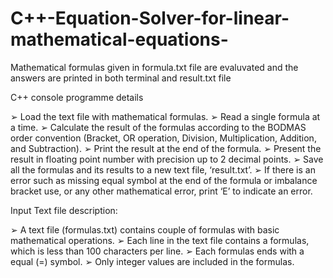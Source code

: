 # C++-Equation-Solver-for-linear-mathematical-equations-
Mathematical formulas given in formula.txt file are evaluvated and the answers are printed in both terminal and result.txt file

 C++ console programme details

➢ Load the text file with mathematical formulas.
➢ Read a single formula at a time.
➢ Calculate the result of the formulas according to the BODMAS order
convention (Bracket, OR operation, Division, Multiplication, Addition, and
Subtraction).
➢ Print the result at the end of the formula.
➢ Present the result in floating point number with precision up to 2 decimal
points.
➢ Save all the formulas and its results to a new text file, ‘result.txt’.
➢ If there is an error such as missing equal symbol at the end of the formula or
imbalance bracket use, or any other mathematical error, print ‘E’ to indicate
an error.


Input Text file description:

➢ A text file (formulas.txt) contains couple of formulas with basic mathematical
operations.
➢ Each line in the text file contains a formulas, which is less than 100
characters per line.
➢ Each formulas ends with a equal (=) symbol.
➢ Only integer values are included in the formulas.
